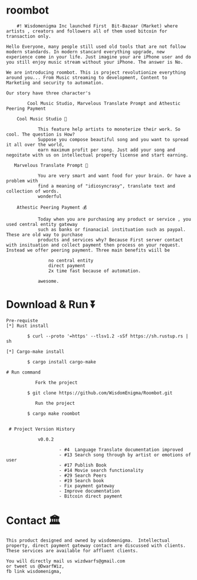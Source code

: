 # roombot

        #! Wisdomenigma Inc launched First  Bit-Bazaar (Market) where artists , creators and followers all of them used bitcoin for transaction only. 

    Hello Everyone, many people still used old tools that are not follow modern standards. In modern stancard everything upgrade, new experience come in your life. Just imagine your are iPhone user and do you still enjoy music stream without your iPhone. The answer is No.

    We are introducing roombot. This is project revolutionize everything around you... From Music streaming to development, Content to Marketing and security to automation.

    Our story have three character's 

            Cool Music Studio, Marvelous Translate Prompt and Athestic Peering Payment

        Cool Music Studio 🎵

                This feature help artists to monoterize their work. So cool. The question is How?
                Suppose you compose beautiful song and you want to spread it all over the world,
                earn maximum profit per song. Just add your song and negoitate with us on intellectual property license and start earning.

       Marvelous Translate Prompt 🧔

                You are very smart and want food for your brain. Or have a problem with
                find a meaning of "idiosyncrasy", translate text and collection of words. 
                wonderful    

        Athestic Peering Payment 💰

                Today when you are purchasing any product or service , you used central entity gateway
                such as banks or finanacial instituation such as paypal. These are old way to purchase
                products and services why? Because First server contact with insituation and collect payment then process on your request. Instead we offer peering payment. Three main benefits wiill be

                    no central entity
                    direct payment
                    2x time fast because of automation.

                awesome.   

# Download & Run ⏬

    Pre-requiste 
    [*] Rust install

            $ curl --proto '=https' --tlsv1.2 -sSf https://sh.rustup.rs | sh
    
    [*] Cargo-make install

            $ cargo install cargo-make

    # Run command
               
               Fork the project
            
            $ git clone https://github.com/WisdomEnigma/Roombot.git 

               Run the project

            $ cargo make roombot


     # Project Version History

                v0.0.2
      
                        - #4  Language Translate documentation improved
                        - #13 Search song through by artist or emotions of user
                        - #17 Publish Book
                        - #14 Movie search functionality
                        - #29 Search Peers
                        - #19 Search book
                        - Fix payment gateway
                        - Improve documentation
                        - Bitcoin direct payment

# Contact 🏛️
    
    This product designed and owned by wisdomenigma.  Intellectual property, direct payment gateway contact are discussed with clients. These services are available for affluent clients.

    You will directly mail us wizdwarfs@gmail.com
    or tweet us @DwarfWiz,
    fb link wisdomenigma,
